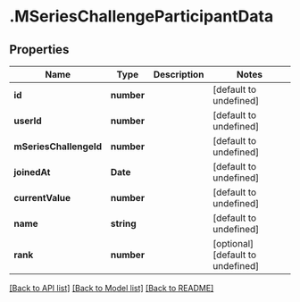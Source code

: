 # .MSeriesChallengeParticipantData

## Properties

Name | Type | Description | Notes
------------ | ------------- | ------------- | -------------
**id** | **number** |  | [default to undefined]
**userId** | **number** |  | [default to undefined]
**mSeriesChallengeId** | **number** |  | [default to undefined]
**joinedAt** | **Date** |  | [default to undefined]
**currentValue** | **number** |  | [default to undefined]
**name** | **string** |  | [default to undefined]
**rank** | **number** |  | [optional] [default to undefined]


[[Back to API list]](../README.md#documentation-for-api-endpoints) [[Back to Model list]](../README.md#documentation-for-models) [[Back to README]](../README.md)
